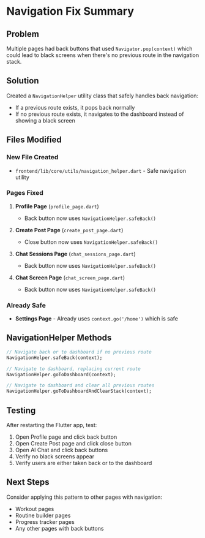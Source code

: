 # Navigation Fix Summary

## Problem
Multiple pages had back buttons that used `Navigator.pop(context)` which could lead to black screens when there's no previous route in the navigation stack.

## Solution
Created a `NavigationHelper` utility class that safely handles back navigation:
- If a previous route exists, it pops back normally
- If no previous route exists, it navigates to the dashboard instead of showing a black screen

## Files Modified

### New File Created
- `frontend/lib/core/utils/navigation_helper.dart` - Safe navigation utility

### Pages Fixed
1. **Profile Page** (`profile_page.dart`)
   - Back button now uses `NavigationHelper.safeBack()`
   
2. **Create Post Page** (`create_post_page.dart`)
   - Close button now uses `NavigationHelper.safeBack()`
   
3. **Chat Sessions Page** (`chat_sessions_page.dart`)
   - Back button now uses `NavigationHelper.safeBack()`
   
4. **Chat Screen Page** (`chat_screen_page.dart`)
   - Back button now uses `NavigationHelper.safeBack()`

### Already Safe
- **Settings Page** - Already uses `context.go('/home')` which is safe

## NavigationHelper Methods

```dart
// Navigate back or to dashboard if no previous route
NavigationHelper.safeBack(context);

// Navigate to dashboard, replacing current route
NavigationHelper.goToDashboard(context);

// Navigate to dashboard and clear all previous routes
NavigationHelper.goToDashboardAndClearStack(context);
```

## Testing
After restarting the Flutter app, test:
1. Open Profile page and click back button
2. Open Create Post page and click close button
3. Open AI Chat and click back buttons
4. Verify no black screens appear
5. Verify users are either taken back or to the dashboard

## Next Steps
Consider applying this pattern to other pages with navigation:
- Workout pages
- Routine builder pages
- Progress tracker pages
- Any other pages with back buttons
